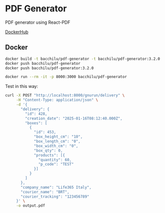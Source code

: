 # PDF Generator

PDF generator using React-PDF

[DockerHub](https://hub.docker.com/repository/docker/bacchilu/pdf-generator)

## Docker

```bash
docker build -t bacchilu/pdf-generator -t bacchilu/pdf-generator:3.2.0 --build-arg USER_ID=`id -u` --build-arg GROUP_ID=`id -g` .
docker push bacchilu/pdf-generator
docker push bacchilu/pdf-generator:3.2.0

docker run --rm -it -p 8000:3000 bacchilu/pdf-generator
```

Test in this way:

```bash
curl -X POST "http://localhost:8000/gnurun/delivery" \
     -H "Content-Type: application/json" \
     -d '{
       "delivery": {
         "id": 428,
         "creation_date": "2025-01-16T08:12:40.000Z",
         "boxes": [
           {
             "id": 453,
             "box_height_cm": "10",
             "box_length_cm": "0",
             "box_width_cm": "0",
             "box_qty": 0,
             "products": [{
               "quantity": 60,
               "p_code": "TEST"
             }]
           }
         ]
       },
       "company_name": "Life365 Italy",
       "courier_name": "BRT",
       "courier_tracking": "123456789"
     }' \
     -o output.pdf
```
